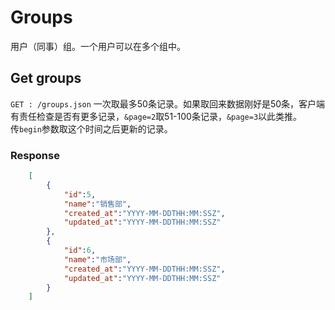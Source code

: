 # Groups
用户（同事）组。一个用户可以在多个组中。

## Get groups
`GET : /groups.json` 一次取最多50条记录。如果取回来数据刚好是50条，客户端有责任检查是否有更多记录，`&page=2`取51-100条记录，`&page=3`以此类推。  
传`begin`参数取这个时间之后更新的记录。

### Response

```json
	[
		{
			"id":5, 
			"name":"销售部",
			"created_at":"YYYY-MM-DDTHH:MM:SSZ",
			"updated_at":"YYYY-MM-DDTHH:MM:SSZ"
		},
		{
			"id":6, 
			"name":"市场部",  
			"created_at":"YYYY-MM-DDTHH:MM:SSZ",
			"updated_at":"YYYY-MM-DDTHH:MM:SSZ"
		}
	]
```
